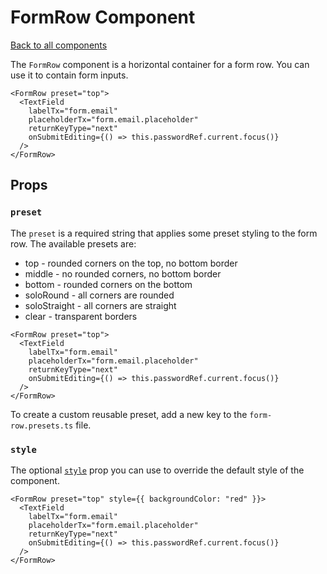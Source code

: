 # FormRow Component

[Back to all components](./Components.md)

The `FormRow` component is a horizontal container for a form row. You can use it to contain form inputs.

```tsx
<FormRow preset="top">
  <TextField
    labelTx="form.email"
    placeholderTx="form.email.placeholder"
    returnKeyType="next"
    onSubmitEditing={() => this.passwordRef.current.focus()}
  />
</FormRow>
```

## Props

### `preset`

The `preset` is a required string that applies some preset styling to the form row. The available presets are:

* top - rounded corners on the top, no bottom border
* middle - no rounded corners, no bottom border
* bottom - rounded corners on the bottom
* soloRound - all corners are rounded
* soloStraight - all corners are straight
* clear - transparent borders

```tsx
<FormRow preset="top">
  <TextField
    labelTx="form.email"
    placeholderTx="form.email.placeholder"
    returnKeyType="next"
    onSubmitEditing={() => this.passwordRef.current.focus()}
  />
</FormRow>
```

To create a custom reusable preset, add a new key to the `form-row.presets.ts` file.

### `style`

The optional [`style`](https://reactnative.dev/docs/viewstyle) prop you can use to override the default style of the component.

```tsx
<FormRow preset="top" style={{ backgroundColor: "red" }}>
  <TextField
    labelTx="form.email"
    placeholderTx="form.email.placeholder"
    returnKeyType="next"
    onSubmitEditing={() => this.passwordRef.current.focus()}
  />
</FormRow>
```